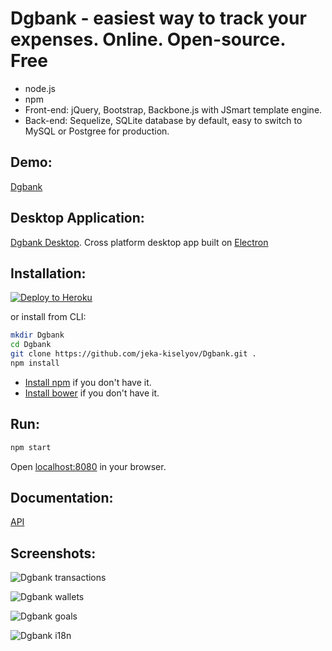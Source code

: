 # Dgbank - easiest way to track your expenses. Online. Open-source. Free
* node.js
* npm
* Front-end: jQuery, Bootstrap, Backbone.js with JSmart template engine.
* Back-end: Sequelize, SQLite database by default, easy to switch to MySQL or Postgree for production.

Demo:
----
 [Dgbank](http://Dgbank.com/)

Desktop Application:
----

 [Dgbank Desktop](https://github.com/jeka-kiselyov/Dgbank-desktop). Cross platform desktop app built on [Electron](http://electron.atom.io/)
 

Installation:
----

[![Deploy to Heroku](https://www.herokucdn.com/deploy/button.svg)](https://heroku.com/deploy?template=https://github.com/jeka-kiselyov/Dgbank)

or install from CLI:

```bash
mkdir Dgbank
cd Dgbank
git clone https://github.com/jeka-kiselyov/Dgbank.git .
npm install
```
* [Install npm](https://docs.npmjs.com/getting-started/installing-node) if you don't have it.
* [Install bower](http://bower.io/#install-bower) if you don't have it.

Run:
----

```bash
npm start
```
Open [localhost:8080](http://localhost:8080) in your browser.

Documentation:
----

[API](http://docs.Dgbank.apiary.io/)


Screenshots:
----
![Dgbank transactions](https://raw.githubusercontent.com/jeka-kiselyov/Dgbank/master/public/images/homepage/screenshots/transactions.jpg?1mar16)

![Dgbank wallets](https://raw.githubusercontent.com/jeka-kiselyov/Dgbank/master/public/images/homepage/screenshots/wallets.jpg?1mar16)

![Dgbank goals](https://raw.githubusercontent.com/jeka-kiselyov/Dgbank/master/public/images/homepage/screenshots/goal.jpg?1mar16)

![Dgbank i18n](https://raw.githubusercontent.com/jeka-kiselyov/Dgbank/master/public/images/homepage/screenshots/i18n.jpg?1mar16)
